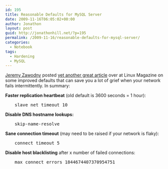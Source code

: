 ```yaml
---
id: 195
title: Reasonable Defaults for MySQL Server
date: 2009-11-16T06:05:02+00:00
author: Jonathon
layout: post
guid: http://jonathonhill.net/?p=195
permalink: /2009-11-16/reasonable-defaults-for-mysql-server/
categories:
  - Notebook
tags:
  - Hardening
  - MySQL
---
```

[Jeremy Zawodny](http://jeremy.zawodny.com/blog/) posted [yet another great article](http://www.linux-mag.com/id/7615) over at Linux Magazine on some improved defaults that can save you a lot of grief when your network fails intermittently. In summary:

**Faster replication heartbeat** (old default is 3600 seconds = 1 hour):

<pre style="padding-left: 30px">slave_net_timeout 10</pre>

**Disable DNS hostname lookups:**

<pre style="padding-left: 30px">skip-name-resolve</pre>

**Sane connection timeout** (may need to be raised if your network is flaky):

<pre style="padding-left: 30px">connect_timeout 5</pre>

**Disable host blacklisting** after x number of failed connections:

<pre style="padding-left: 30px">max_connect_errors 1844674407370954751</pre>
